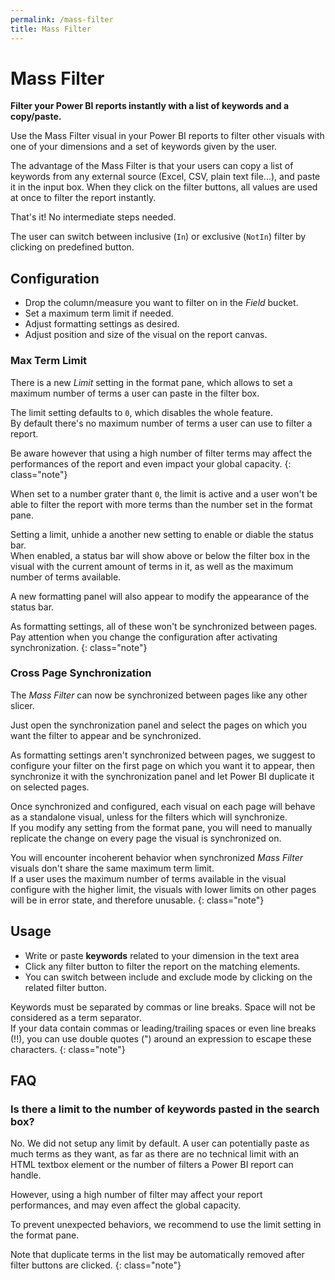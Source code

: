 ```yaml
---
permalink: /mass-filter
title: Mass Filter
---
```

# Mass Filter
**Filter your Power BI reports instantly with a list of keywords and a copy/paste.**

Use the Mass Filter visual in your Power BI reports to filter other visuals with one of your dimensions and a set of keywords given by the user.

The advantage of the Mass Filter is that your users can copy a list of keywords from any external source (Excel, CSV, plain text file...), and paste it in the input box. When they click on the filter buttons, all values are used at once to filter the report instantly.

That's it! No intermediate steps needed.

The user can switch between inclusive (`In`) or exclusive (`NotIn`) filter by clicking on predefined button.

## Configuration
- Drop the column/measure you want to filter on in the _Field_ bucket.
- Set a maximum term limit if needed.
- Adjust formatting settings as desired.
- Adjust position and size of the visual on the report canvas.

### Max Term Limit
There is a new _Limit_ setting in the format pane, which allows to set a maximum number of terms a user can paste in the filter box.

The limit setting defaults to `0`, which disables the whole feature.<br />
By default there's no maximum number of terms a user can use to filter a report.

Be aware however that using a high number of filter terms may affect the performances of the report and even impact your global capacity.
{: class="note"}

When set to a number grater thant `0`, the limit is active and a user won't be able to filter the report with more terms than the number set in the format pane.

Setting a limit, unhide a another new setting to enable or diable the status bar.<br />
When enabled, a status bar will show above or below the filter box in the visual with the current amount of terms in it, as well as the maximum number of terms available.

A new formatting panel will also appear to modify the appearance of the status bar.

As formatting settings, all of these won't be synchronized between pages.<br />
Pay attention when you change the configuration after activating synchronization.
{: class="note"}

### Cross Page Synchronization
The _Mass Filter_ can now be synchronized between pages like any other slicer.

Just open the synchronization panel and select the pages on which you want the filter to appear and be synchronized.

As formatting settings aren't synchronized between pages, we suggest to configure your filter on the first page on which you want it to appear, then synchronize it with the synchronization panel and let Power BI duplicate it on selected pages.

Once synchronized and configured, each visual on each page will behave as a standalone visual, unless for the filters which will synchronize.<br />
If you modify any setting from the format pane, you will need to manually replicate the change on every page the visual is synchronized on.

You will encounter incoherent behavior when synchronized _Mass Filter_ visuals don't share the same maximum term limit.<br />
If a user uses the maximum number of terms available in the visual configure with the higher limit, the visuals with lower limits on other pages will be in error state, and therefore unusable.
{: class="note"}

## Usage
- Write or paste __keywords__ related to your dimension in the text area
- Click any filter button to filter the report on the matching elements.
- You can switch between include and exclude mode by clicking on the related filter button.

Keywords must be separated by commas or line breaks. Space will not be considered as a term separator.<br />
If your data contain commas or leading/trailing spaces or even line breaks (!!), you can use double quotes (") around an expression to escape these characters.
{: class="note"}

## FAQ

### Is there a limit to the number of keywords pasted in the search box?
No. We did not setup any limit by default. A user can potentially paste as much terms as they want, as far as there are no technical limit with an HTML textbox element or the number of filters a Power BI report can handle.

However, using a high number of filter may affect your report performances, and may even affect the global capacity.

To prevent unexpected behaviors, we recommend to use the limit setting in the format pane.

Note that duplicate terms in the list may be automatically removed after filter buttons are clicked.
{: class="note"}
